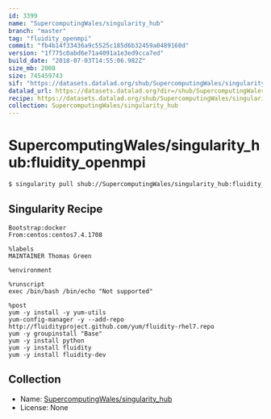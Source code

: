 ```yaml
---
id: 3399
name: "SupercomputingWales/singularity_hub"
branch: "master"
tag: "fluidity_openmpi"
commit: "fb4b14f33436a9c5525c185d6b32459a0489160d"
version: "1f775c0abd6e71a4091a1e3ed9cca7ed"
build_date: "2018-07-03T14:55:06.982Z"
size_mb: 2008
size: 745459743
sif: "https://datasets.datalad.org/shub/SupercomputingWales/singularity_hub/fluidity_openmpi/2018-07-03-fb4b14f3-1f775c0a/1f775c0abd6e71a4091a1e3ed9cca7ed.simg"
datalad_url: https://datasets.datalad.org?dir=/shub/SupercomputingWales/singularity_hub/fluidity_openmpi/2018-07-03-fb4b14f3-1f775c0a/
recipe: https://datasets.datalad.org/shub/SupercomputingWales/singularity_hub/fluidity_openmpi/2018-07-03-fb4b14f3-1f775c0a/Singularity
collection: SupercomputingWales/singularity_hub
---
```


# SupercomputingWales/singularity_hub:fluidity_openmpi

```bash
$ singularity pull shub://SupercomputingWales/singularity_hub:fluidity_openmpi
```

## Singularity Recipe

```singularity
Bootstrap:docker  
From:centos:centos7.4.1708

%labels
MAINTAINER Thomas Green

%environment

%runscript
exec /bin/bash /bin/echo "Not supported"

%post  
yum -y install -y yum-utils
yum-config-manager -y --add-repo http://fluidityproject.github.com/yum/fluidity-rhel7.repo
yum -y groupinstall "Base"
yum -y install python
yum -y install fluidity
yum -y install fluidity-dev
```

## Collection

 - Name: [SupercomputingWales/singularity_hub](https://github.com/SupercomputingWales/singularity_hub)
 - License: None

